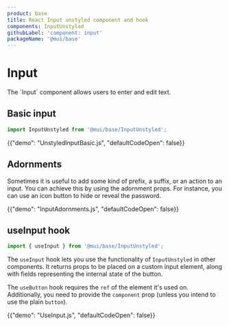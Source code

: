 ```yaml
---
product: base
title: React Input unstyled component and hook
components: InputUnstyled
githubLabel: 'component: input'
packageName: '@mui/base'
---
```


# Input

<p class="description">The `Input` component allows users to enter and edit text.</p>

## Basic input

```js
import InputUnstyled from '@mui/base/InputUnstyled';
```

{{"demo": "UnstyledInputBasic.js", "defaultCodeOpen": false}}

## Adornments

Sometimes it is useful to add some kind of prefix, a suffix, or an action to an input.
You can achieve this by using the adornment props.
For instance, you can use an icon button to hide or reveal the password.

{{"demo": "InputAdornments.js", "defaultCodeOpen": false}}

## useInput hook

```js
import { useInput } from '@mui/base/InputUnstyled';
```

The `useInput` hook lets you use the functionality of `InputUnstyled` in other components.
It returns props to be placed on a custom input element, along with fields representing the internal state of the button.

The `useButton` hook requires the `ref` of the element it's used on.
Additionally, you need to provide the `component` prop (unless you intend to use the plain `button`).

{{"demo": "UseInput.js", "defaultCodeOpen": false}}
